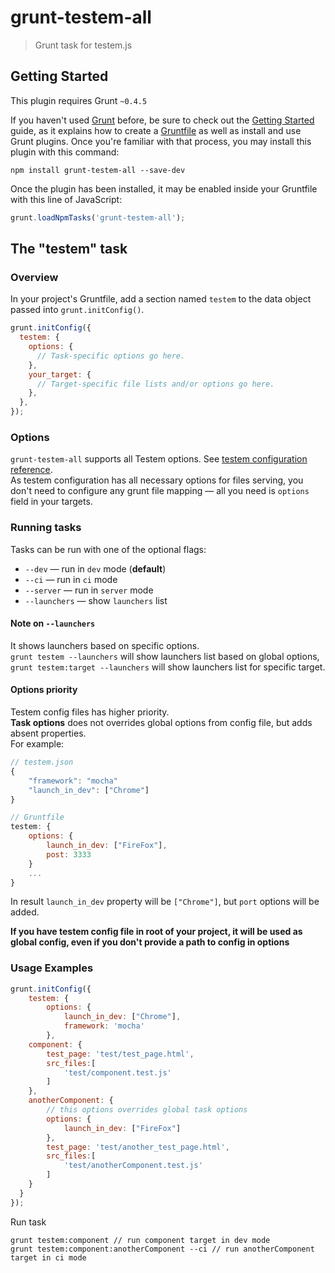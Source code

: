 # grunt-testem-all

> Grunt task for testem.js

## Getting Started
This plugin requires Grunt `~0.4.5`

If you haven't used [Grunt](http://gruntjs.com/) before, be sure to check out the [Getting Started](http://gruntjs.com/getting-started) guide, as it explains how to create a [Gruntfile](http://gruntjs.com/sample-gruntfile) as well as install and use Grunt plugins. Once you're familiar with that process, you may install this plugin with this command:

```shell
npm install grunt-testem-all --save-dev
```

Once the plugin has been installed, it may be enabled inside your Gruntfile with this line of JavaScript:

```js
grunt.loadNpmTasks('grunt-testem-all');
```

## The "testem" task

### Overview
In your project's Gruntfile, add a section named `testem` to the data object passed into `grunt.initConfig()`.

```js
grunt.initConfig({
  testem: {
    options: {
      // Task-specific options go here.
    },
    your_target: {
      // Target-specific file lists and/or options go here.
    },
  },
});
```

### Options
`grunt-testem-all` supports all Testem options. See [testem configuration reference](https://github.com/airportyh/testem/blob/master/docs/config_file.md).  
As testem configuration has all necessary options for files serving, you don't need to configure any grunt file mapping — all you need is `options` field in your targets.

### Running tasks
Tasks can be run with one of the optional flags:  
* `--dev` — run in `dev` mode (**default**)
* `--ci` — run in `ci` mode
* `--server` — run in `server` mode
* `--launchers` — show `launchers` list

#### Note on `--launchers`
It shows launchers based on specific options.  
`grunt testem --launchers` will show launchers list based on global options, `grunt testem:target --launchers` will show launchers list for specific target.

#### Options priority
Testem config files has higher priority.  
**Task options** does not overrides global options from config file, but adds absent properties.  
For example:
```js
// testem.json
{
    "framework": "mocha"
    "launch_in_dev": ["Chrome"]
}

// Gruntfile
testem: {
    options: {
        launch_in_dev: ["FireFox"],
        post: 3333
    }
    ...
}
```
In result `launch_in_dev` property will be `["Chrome"]`, but `port` options will be added.  

**If you have testem config file in root of your project, it will be used as global config, even if you don't provide a path to config in options**  



### Usage Examples
```js
grunt.initConfig({
    testem: {
        options: {
            launch_in_dev: ["Chrome"],
            framework: 'mocha'
        },
    component: {
        test_page: 'test/test_page.html',
        src_files:[
			'test/component.test.js'
		]
    },
    anotherComponent: {
        // this options overrides global task options
        options: {
            launch_in_dev: ["FireFox"]
        },
        test_page: 'test/another_test_page.html',
        src_files:[
			'test/anotherComponent.test.js'
		]
    }
  }
});
```
Run task
```
grunt testem:component // run component target in dev mode
grunt testem:component:anotherComponent --ci // run anotherComponent target in ci mode
```
